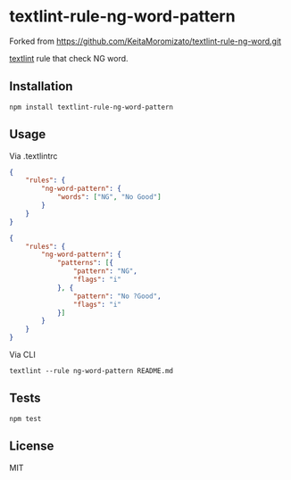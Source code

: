 textlint-rule-ng-word-pattern
========================================

Forked from https://github.com/KeitaMoromizato/textlint-rule-ng-word.git

[textlint](https://github.com/textlint/textlint) rule that check NG word.


Installation
----------------------------------------

```
npm install textlint-rule-ng-word-pattern
```

## Usage

Via .textlintrc

```json
{
    "rules": {
        "ng-word-pattern": {
            "words": ["NG", "No Good"]
        }
    }
}
```

```json
{
    "rules": {
        "ng-word-pattern": {
            "patterns": [{
                "pattern": "NG",
                "flags": "i"
            }, {
                "pattern": "No ?Good",
                "flags": "i"
            }]
        }
    }
}
```

Via CLI

```
textlint --rule ng-word-pattern README.md
```


Tests
----------------------------------------

```
npm test
```


License
----------------------------------------

MIT

